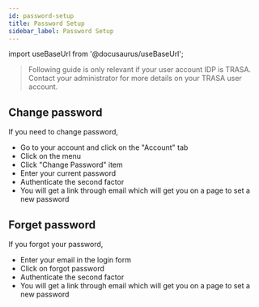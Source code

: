 ```yaml
---
id: password-setup
title: Password Setup
sidebar_label: Password Setup
---
```


import useBaseUrl from '@docusaurus/useBaseUrl';


> Following guide is only relevant if your user account IDP is TRASA. Contact your administrator for more details on your TRASA user account.


## Change password
If you need to change password,
* Go to your account and click on the "Account" tab
* Click on the menu
* Click "Change Password" item
* Enter your current password
* Authenticate the second factor
* You will get a link through email which will get you on a page to set a new password

## Forget password
If you forgot your password,
* Enter your email in the login form
* Click on forgot password
* Authenticate the second factor
* You will get a link through email which will get you on a page to set a new password

[//]: # (TODO ## Note on password policy)

